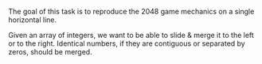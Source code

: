 The goal of this task is to reproduce the 2048 game mechanics on a single horizontal line.

Given an array of integers, we want to be able to slide & merge it to the left or to the right. Identical numbers, if they are contiguous or separated by zeros, should be merged. 
